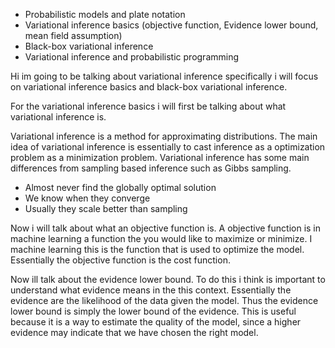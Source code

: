 -   Probabilistic models and plate notation
-   Variational inference basics (objective function, Evidence lower bound, mean field assumption)   
-   Black-box variational inference
-   Variational inference and probabilistic programming

Hi im going to be talking about variational inference specifically i will focus on variational inference basics and black-box variational inference. 

For the variational inference basics i will first be talking about what variational inference is.

Variational inference is a method for approximating  distributions. The main idea of variational inference is essentially to cast inference as a optimization problem as a minimization problem. Variational inference has some main differences from sampling based inference such as Gibbs sampling.
- Almost never find the globally optimal solution
- We know when they converge
- Usually they scale better than sampling

Now i will talk about what an objective function is.
A objective function is in machine learning a function the you would like to maximize or minimize. I machine learning this is the function that is used to optimize the model. Essentially the objective function is the cost function.

Now ill talk about the evidence lower bound. To do this i think is important to understand what evidence means in the this context. Essentially the evidence are the likelihood of the data given the model. Thus the evidence lower bound is simply the lower bound of the evidence. This is useful because it is a way to estimate the quality of the model, since a higher evidence may indicate that we have chosen the right model. 